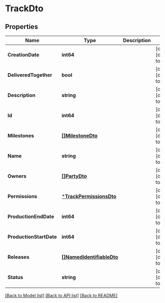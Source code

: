 # TrackDto

## Properties
Name | Type | Description | Notes
------------ | ------------- | ------------- | -------------
**CreationDate** | **int64** |  | [optional] [default to null]
**DeliveredTogether** | **bool** |  | [optional] [default to null]
**Description** | **string** |  | [optional] [default to null]
**Id** | **int64** |  | [optional] [default to null]
**Milestones** | [**[]MilestoneDto**](MilestoneDto.md) |  | [optional] [default to null]
**Name** | **string** |  | [optional] [default to null]
**Owners** | [**[]PartyDto**](PartyDto.md) |  | [optional] [default to null]
**Permissions** | [***TrackPermissionsDto**](TrackPermissionsDto.md) |  | [optional] [default to null]
**ProductionEndDate** | **int64** |  | [optional] [default to null]
**ProductionStartDate** | **int64** |  | [optional] [default to null]
**Releases** | [**[]NamedIdentifiableDto**](NamedIdentifiableDto.md) |  | [optional] [default to null]
**Status** | **string** |  | [optional] [default to null]

[[Back to Model list]](../README.md#documentation-for-models) [[Back to API list]](../README.md#documentation-for-api-endpoints) [[Back to README]](../README.md)



